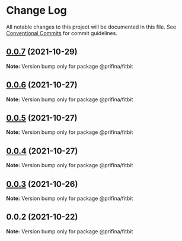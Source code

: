 # Change Log

All notable changes to this project will be documented in this file.
See [Conventional Commits](https://conventionalcommits.org) for commit guidelines.

## [0.0.7](https://prifina-admin/prifina/prifina-components/compare/@prifina/fitbit@0.0.6...@prifina/fitbit@0.0.7) (2021-10-29)

**Note:** Version bump only for package @prifina/fitbit





## [0.0.6](https://prifina-admin/prifina/prifina-components/compare/@prifina/fitbit@0.0.5...@prifina/fitbit@0.0.6) (2021-10-27)

**Note:** Version bump only for package @prifina/fitbit





## [0.0.5](https://prifina-admin/prifina/prifina-components/compare/@prifina/fitbit@0.0.4...@prifina/fitbit@0.0.5) (2021-10-27)

**Note:** Version bump only for package @prifina/fitbit





## [0.0.4](https://prifina-admin/prifina/prifina-components/compare/@prifina/fitbit@0.0.3...@prifina/fitbit@0.0.4) (2021-10-27)

**Note:** Version bump only for package @prifina/fitbit





## [0.0.3](https://prifina-admin/prifina/prifina-components/compare/@prifina/fitbit@0.0.2...@prifina/fitbit@0.0.3) (2021-10-26)

**Note:** Version bump only for package @prifina/fitbit





## 0.0.2 (2021-10-22)

**Note:** Version bump only for package @prifina/fitbit
